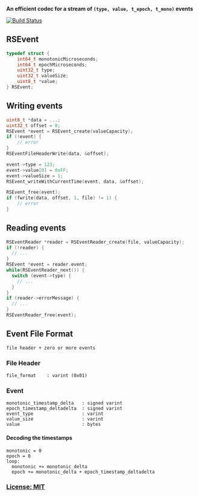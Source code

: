 **An efficient codec for a stream of `(type, value, t_epoch, t_mono)` events**

[![Build Status](https://secure.travis-ci.org/ReclaimSoftware/RSEvent.png)](http://travis-ci.org/ReclaimSoftware/RSEvent)


## RSEvent
```c
typedef struct {
    int64_t monotonicMicroseconds;
    int64_t epochMicroseconds;
    uint32_t type;
    uint32_t valueSize;
    uint8_t *value;
} RSEvent;
```


## Writing events
```c
uint8_t *data = ...;
uint32_t offset = 0;
RSEvent *event = RSEvent_create(valueCapacity);
if (!event) {
    // error
}
RSEventFileHeaderWrite(data, &offset);

event->type = 123;
event->value[0] = 0xFF;
event->valueSize = 1;
RSEvent_writeWithCurrentTime(event, data, &offset);

RSEvent_free(event);
if (fwrite(data, offset, 1, file) != 1) {
    // error
}
```


## Reading events
```c
RSEventReader *reader = RSEventReader_create(file, valueCapacity);
if (!reader) {
  // ...
}
RSEvent *event = reader.event;
while(RSEventReader_next()) {
  switch (event->type) {
    // ...
  }
}
if (reader->errorMessage) {
  // ...
}
RSEventReader_free(event);
```


## Event File Format

    file header + zero or more events


### File Header

    file_format    : varint (0x01)


### Event

    monotonic_timestamp_delta   : signed varint
    epoch_timestamp_deltadelta  : signed varint
    event_type                  : varint
    value_size                  : varint
    value                       : bytes


#### Decoding the timestamps

    monotonic = 0
    epoch = 0
    loop:
      monotonic += monotonic_delta
      epoch += monotonic_delta + epoch_timestamp_deltadelta


### [License: MIT](LICENSE.txt)

